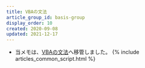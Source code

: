 ```yaml
---
title: VBAの文法
article_group_id: basis-group
display_order: 10
created: 2020-09-08
updated: 2021-12-17
---
```

- 当メモは、[VBAの文法](https://thinktwice.tech/it/vba/grammar/)へ移管しました。
{% include articles_common_script.html %}
